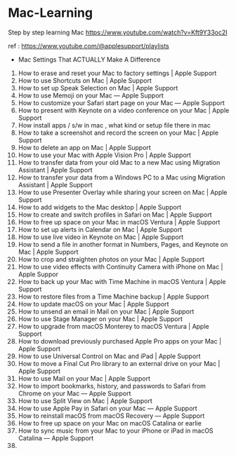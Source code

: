# Mac-Learning
Step by step learning Mac https://www.youtube.com/watch?v=Kft9Y33oc2I

ref : https://www.youtube.com/@applesupport/playlists

* Mac Settings That ACTUALLY Make A Difference 

1) How to erase and reset your Mac to factory settings | Apple Support
2) How to use Shortcuts on Mac | Apple Support
3) How to set up Speak Selection on Mac | Apple Support
4) How to use Memoji on your Mac — Apple Support
5) How to customize your Safari start page on your Mac — Apple Support
6) How to present with Keynote on a video conference on your Mac | Apple Support
7) How install apps / s/w in mac , what kind or setup file there in mac
8) How to take a screenshot and record the screen on your Mac | Apple Support
9) How to delete an app on Mac | Apple Support
10) How to use your Mac with Apple Vision Pro | Apple Support
11) How to transfer data from your old Mac to a new Mac using Migration Assistant | Apple Support
12) How to transfer your data from a Windows PC to a Mac using Migration Assistant | Apple Support
13) How to use Presenter Overlay while sharing your screen on Mac | Apple Support
14) How to add widgets to the Mac desktop | Apple Support
15) How to create and switch profiles in Safari on Mac | Apple Support
16) How to free up space on your Mac in macOS Ventura | Apple Support
17) How to set up alerts in Calendar on Mac | Apple Support
18) How to use live video in Keynote on Mac | Apple Support
19) How to send a file in another format in Numbers, Pages, and Keynote on Mac | Apple Support
20) How to crop and straighten photos on your Mac | Apple Support
21) How to use video effects with Continuity Camera with iPhone on Mac | Apple Suppor
22) How to back up your Mac with Time Machine in macOS Ventura | Apple Support
23) How to restore files from a Time Machine backup | Apple Support
24) How to update macOS on your Mac | Apple Support
25) How to unsend an email in Mail on your Mac | Apple Support
26) How to use Stage Manager on your Mac | Apple Support
27) How to upgrade from macOS Monterey to macOS Ventura | Apple Support
28) How to download previously purchased Apple Pro apps on your Mac | Apple Support
29) How to use Universal Control on Mac and iPad | Apple Support
30) How to move a Final Cut Pro library to an external drive on your Mac | Apple Support
31) How to use Mail on your Mac | Apple Support
32) How to import bookmarks, history, and passwords to Safari from Chrome on your Mac — Apple Support
33) How to use Split View on Mac | Apple Support
34) How to use Apple Pay in Safari on your Mac — Apple Support
35) How to reinstall macOS from macOS Recovery — Apple Support
36) How to free up space on your Mac on macOS Catalina or earlie
37) How to sync music from your Mac to your iPhone or iPad in macOS Catalina — Apple Support
38) 
